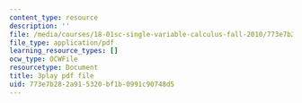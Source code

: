 ```yaml
---
content_type: resource
description: ''
file: /media/courses/18-01sc-single-variable-calculus-fall-2010/773e7b282a915320bf1b0991c90748d5_zUEuKrxgHws.pdf
file_type: application/pdf
learning_resource_types: []
ocw_type: OCWFile
resourcetype: Document
title: 3play pdf file
uid: 773e7b28-2a91-5320-bf1b-0991c90748d5
---
```


